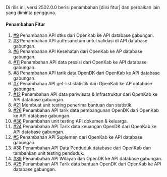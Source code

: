Di rilis ini, versi 2502.0.0 berisi penambahan [diisi fitur] dan perbaikan lain yang diminta pengguna.

#### Penambahan Fitur

1. [#9](https://github.com/OpenSID/API-Database-Gabungan/issues/9) Penambahan API dtks dari OpenKab ke API database gabungan.
2. [#3](https://github.com/OpenSID/API-Database-Gabungan/issues/3) Penambahan API auth:sanctum untul validasi di API database gabungan.
3. [#6](https://github.com/OpenSID/API-Database-Gabungan/issues/6) Penambahan API Kesehatan dari OpenKab ke AP database gabungan.
4. [#11](https://github.com/OpenSID/API-Database-Gabungan/issues/11) Penambahan API data presisi dari OpenKab ke API database gabungan.
5. [#8](https://github.com/OpenSID/API-Database-Gabungan/issues/8) Penambahan API tarik data OpenDK dari OpenKab ke API database gabungan.
6. [#7](https://github.com/OpenSID/API-Database-Gabungan/issues/7) Penambahan API get-list statistik dari OpenKab ke AP database gabungan.
7. [#12](https://github.com/OpenSID/API-Database-Gabungan/issues/12) Penambahan API data pariwisata & Infrastruktur dari OpenKab ke API database gabungan.
8. [#21](https://github.com/OpenSID/API-Database-Gabungan/issues/21) Membuat unit testing penerima bantuan dan statistik.
9. [#26](https://github.com/OpenSID/API-Database-Gabungan/issues/26) Penambahan API tarik data pembangunan OpenDK dari OpenKab ke API database gabungan.
10. [#36](https://github.com/OpenSID/API-Database-Gabungan/issues/36) Penambahan unit testing  API dokumen & keluarga.
11. [#24](https://github.com/OpenSID/API-Database-Gabungan/issues/24) Penambahan API Tarik data keuangan OpenDK dari OpenKab ke API database gabungan.
12. [#5](https://github.com/OpenSID/API-Database-Gabungan/issues/5) Penambahan API Suplemen dari OpenKab ke API database gabungan.
13. [#38](https://github.com/OpenSID/API-Database-Gabungan/issues/38) Penambahan API Data Penduduk database dari OpenKab dan tambahkan unit testing penduduk.
14. [#39](https://github.com/OpenSID/API-Database-Gabungan/issues/39) Penambahan API Wilayah dari OpenDK ke API database gabungan.
15. [#25](https://github.com/OpenSID/API-Database-Gabungan/issues/25) Penambahan API Tarik data bantuan OpenDK dari OpenKab ke API database gabungan.